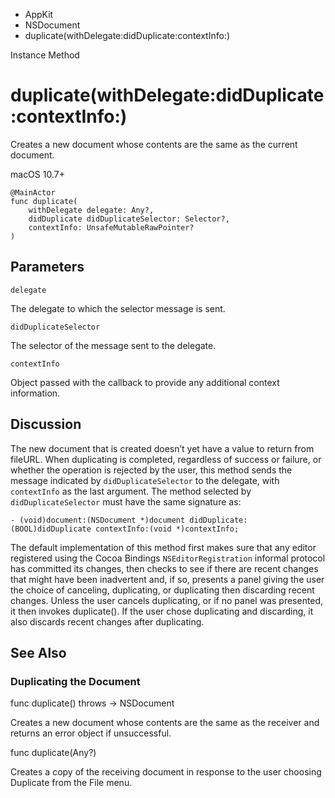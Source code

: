 

- AppKit
- NSDocument
-  duplicate(withDelegate:didDuplicate:contextInfo:) 

Instance Method

# duplicate(withDelegate:didDuplicate:contextInfo:)

Creates a new document whose contents are the same as the current document.

macOS 10.7+

``` source
@MainActor
func duplicate(
    withDelegate delegate: Any?,
    didDuplicate didDuplicateSelector: Selector?,
    contextInfo: UnsafeMutableRawPointer?
)
```

## Parameters 

`delegate`  

The delegate to which the selector message is sent.

`didDuplicateSelector`  

The selector of the message sent to the delegate.

`contextInfo`  

Object passed with the callback to provide any additional context information.

## Discussion

The new document that is created doesn’t yet have a value to return from fileURL. When duplicating is completed, regardless of success or failure, or whether the operation is rejected by the user, this method sends the message indicated by `didDuplicateSelector` to the delegate, with `contextInfo` as the last argument. The method selected by `didDuplicateSelector` must have the same signature as:

```
- (void)document:(NSDocument *)document didDuplicate:(BOOL)didDuplicate contextInfo:(void *)contextInfo;
```

The default implementation of this method first makes sure that any editor registered using the Cocoa Bindings `NSEditorRegistration` informal protocol has committed its changes, then checks to see if there are recent changes that might have been inadvertent and, if so, presents a panel giving the user the choice of canceling, duplicating, or duplicating then discarding recent changes. Unless the user cancels duplicating, or if no panel was presented, it then invokes duplicate(). If the user chose duplicating and discarding, it also discards recent changes after duplicating.

## See Also

### Duplicating the Document

func duplicate() throws -> NSDocument

Creates a new document whose contents are the same as the receiver and returns an error object if unsuccessful.

func duplicate(Any?)

Creates a copy of the receiving document in response to the user choosing Duplicate from the File menu.

